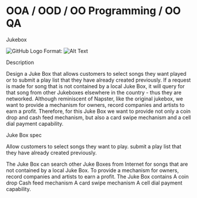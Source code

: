 # OOA / OOD / OO Programming / OO QA

Jukebox

![GitHub Logo](/images/juke_box.jpg)
Format: ![Alt Text](url)

Description

Design a Juke Box that allows customers to select songs they want played or to submit a play list that they have already created previously. If a request is made for song that is not contained by a local Juke Box, it will query for that song from other Jukeboxes elsewhere in the country - thus they are networked. Although reminiscent of Napster, like the original jukebox, we want to provide a mechanism for owners, record companies and artists to earn a profit. Therefore, for this Juke Box we want to provide not only a coin drop and cash feed mechanism, but also a card swipe mechanism and a cell dial payment capability.

Juke Box spec

  Allow customers to
    select songs they want to play.
    submit a play list that they have already created previously.
    
  The Juke Box can search other Juke Boxes from Internet for songs that are not contained by a local Juke Box.
  To provide a mechanism for owners, record companies and artists to earn a profit. The Juke Box contains
     A coin drop
     Cash feed mechanism
     A card swipe mechanism
     A cell dial payment capability.
